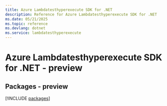 ```yaml
---
title: Azure Lambdatesthyperexecute SDK for .NET
description: Reference for Azure Lambdatesthyperexecute SDK for .NET
ms.date: 05/21/2025
ms.topic: reference
ms.devlang: dotnet
ms.service: lambdatesthyperexecute
---
```

# Azure Lambdatesthyperexecute SDK for .NET - preview
## Packages - preview
[!INCLUDE [packages](lambdatesthyperexecute-index.md)]